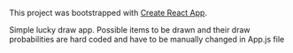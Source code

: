 This project was bootstrapped with [Create React App](https://github.com/facebookincubator/create-react-app).

Simple lucky draw app. Possible items to be drawn and their draw probabilities are hard coded and have to be manually changed in App.js file

